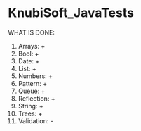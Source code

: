 # KnubiSoft_JavaTests
WHAT IS DONE:
1. Arrays: +
2. Bool: +
3. Date: +
4. List: +
5. Numbers: +
6. Pattern: +
7. Queue: +
8. Reflection: +
9. String: +
10. Trees: +
11. Validation: -
